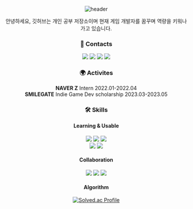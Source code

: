 <div align=center>
  
  ![header](https://capsule-render.vercel.app/api?type=waving&color=0:0FF0B3,100:036ED9&customColorList=0,2,2,5,30&text=Hi,%20I'm%20SeungHyun!%20&fontColor=FFFFFF&animation=twinkling&fontSize=35&fontAlignY=40&fontAlign=50&height=250)

안녕하세요, 깃허브는 개인 공부 저장소이며 현재 게임 개발자를 꿈꾸며 역량을 키워나가고 있습니다.


<div align=center>
  
### 👋 Contacts
<a href="https://cooperative-ease-f50.notion.site/dc09026a1f5247959e8eb698f6123c9c?pvs=4"><img src="https://img.shields.io/badge/Portfolio-000000?style=flat-square&logo=notion&logoColor=FFFFFF"/></a>
  <a href="https://velog.io/@strurao" target="_blank"><img src="https://img.shields.io/badge/Blog-20C997?style=flat-square&logo=velog&logoColor=FFFFFF"/></a>
  <a href="https://www.youtube.com/@strurao"><img src="https://img.shields.io/badge/Youtube-FF0000?style=flat-square&logo=youtube&logoColor=white&link=https://www.youtube.com/@strurao"/></a>
  <img src="https://img.shields.io/badge/strurao@gmail.com-EA4335?style=flat-square&logo=gmail&logoColor=FFFFFF"/>
</div>

  
### 🌍 Activites
<div align=center>

**NAVER Z** Intern 2022.01-2022.04
 <br>
**SMILEGATE** Indie Game Dev scholarship 2023.03-2023.05
</div>

### 🛠 Skills
#### Learning & Usable
<div align=center>
  <img src="https://img.shields.io/badge/C++-00599C?style=flat-square&logo=c%2B%2B&logoColor=white">
  <img src="https://img.shields.io/badge/-C%23-000000?style=flat-square&logo=Csharp&logoColor=white">
  <img src="https://img.shields.io/badge/Typescript-3178C6?style=flat-square&logo=typescript&logoColor=white">
 <br>
  <img src="https://img.shields.io/badge/Unreal Engine-0E1128?style=flat-square&logo=unreal engine&logoColor=white">
  <img src="https://img.shields.io/badge/Unity Engine-002244?style=flat-square&logo=unity&logoColor=white">
  <br>
</div>

#### Collaboration
<div align=center>
  <img src="https://img.shields.io/badge/Slack-4A154B?style=flat-square&logo=slack&logoColor=white">
  <img src="https://img.shields.io/badge/Github-181717?style=flat-square&logo=github&logoColor=white">
  <img src="https://img.shields.io/badge/Git-F05032?style=flat-square&logo=git&logoColor=white">
  <br>

#### Algorithm
[![Solved.ac Profile](http://mazassumnida.wtf/api/v2/generate_badge?boj=strurao)](https://solved.ac/strurao/)


</div>
